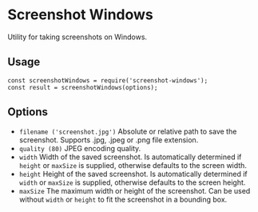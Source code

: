 # Screenshot Windows

Utility for taking screenshots on Windows.

## Usage

```
const screenshotWindows = require('screenshot-windows');
const result = screenshotWindows(options);
```
## Options

- `filename ('screenshot.jpg')` Absolute or relative path to save the screenshot. Supports .jpg, .jpeg or .png file extension.
- `quality (80)` JPEG encoding quality.
- `width` Width of the saved screenshot. Is automatically determined if `height` or `maxSize` is supplied, otherwise defaults to the screen width.
- `height` Height of the saved screenshot. Is automatically determined if `width` or `maxSize` is supplied, otherwise defaults to the screen height.
- `maxSize` The maximum width or height of the screenshot. Can be used without `width` or `height` to fit the screenshot in a bounding box.
